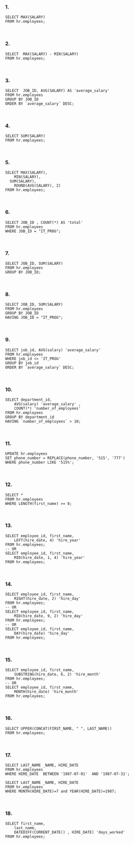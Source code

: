 ### 1. 
~~~
SELECT MAX(SALARY)
FROM hr.employees;
~~~
<br>

### 2. 
~~~
SELECT  MAX(SALARY) - MIN(SALARY)
FROM hr.employees;
~~~
<br>

### 3. 
~~~
SELECT  JOB_ID, AVG(SALARY) AS 'average_salary'
FROM hr.employees
GROUP BY JOB_ID
ORDER BY `average_salary` DESC;
~~~
<br>

### 4. 
~~~
SELECT SUM(SALARY)
FROM hr.employees;
~~~
<br>

### 5. 
~~~
SELECT MAX(SALARY),
    MIN(SALARY),
  SUM(SALARY),
    ROUND(AVG(SALARY), 2)
FROM hr.employees;
~~~
<br>

### 6. 
~~~
SELECT JOB_ID , COUNT(*) AS 'total'
FROM hr.employees
WHERE JOB_ID = "IT_PROG";
~~~
<br>

### 7. 
~~~
SELECT JOB_ID, SUM(SALARY)
FROM hr.employees
GROUP BY JOB_ID;
~~~
<br>

### 8. 
~~~
SELECT JOB_ID, SUM(SALARY)
FROM hr.employees
GROUP BY JOB_ID
HAVING JOB_ID = "IT_PROG";
~~~
<br>

### 9. 
~~~
SELECT job_id, AVG(salary) 'average_salary'
FROM hr.employees
WHERE job_id <> 'IT_PROG'
GROUP BY job_id
ORDER BY `average_salary` DESC;
~~~
<br>

### 10. 
~~~
SELECT department_id,
    AVG(salary) 'average_salary' ,
    COUNT(*) 'number_of_employees'
FROM hr.employees
GROUP BY department_id
HAVING `number_of_employees` > 10;
~~~
<br>

### 11. 
~~~
UPDATE hr.employees
SET phone_number = REPLACE(phone_number, '515', '777')
WHERE phone_number LIKE '515%';
~~~
<br>

### 12. 
~~~
SELECT *
FROM hr.employees
WHERE LENGTH(first_name) >= 8;
~~~
<br>

### 13. 
~~~
SELECT employee_id, first_name,
    LEFT(hire_date, 4) 'hire_year'
FROM hr.employees;
-- OR
SELECT employee_id, first_name,
    MID(hire_date, 1, 4) 'hire_year'
FROM hr.employees;
~~~
<br>

### 14. 
~~~
SELECT employee_id, first_name,
    RIGHT(hire_date, 2) 'hire_day'
FROM hr.employees;
-- OR
SELECT employee_id, first_name,
    MID(hire_date, 9, 2) 'hire_day'
FROM hr.employees;
-- OR
SELECT employee_id, first_name,
    DAY(hire_date) 'hire_day'
FROM hr.employees;
~~~
<br>

### 15. 
~~~
SELECT employee_id, first_name,
    SUBSTRING(hire_date, 6, 2) 'hire_month'
FROM hr.employees;
-- OR
SELECT employee_id, first_name,
    MONTH(hire_date) 'hire_month'
FROM hr.employees;
~~~
<br>

### 16. 
~~~
SELECT UPPER(CONCAT(FIRST_NAME, " ", LAST_NAME))
FROM hr.employees;
~~~
<br>

### 17. 
~~~
SELECT LAST_NAME _NAME, HIRE_DATE
FROM hr.employees
WHERE HIRE_DATE  BETWEEN '1987-07-01'  AND '1987-07-31';

SELECT LAST_NAME _NAME, HIRE_DATE
FROM hr.employees
WHERE MONTH(HIRE_DATE)=7 and YEAR(HIRE_DATE)=1987;
~~~
<br>

### 18. 
~~~
SELECT first_name,
    last_name,
    DATEDIFF(CURRENT_DATE() , HIRE_DATE) 'days_worked'
FROM hr.employees;
~~~
<br>
